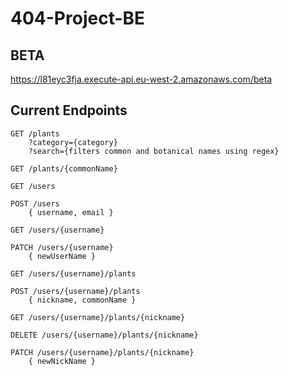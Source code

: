 # 404-Project-BE

## BETA

https://l81eyc3fja.execute-api.eu-west-2.amazonaws.com/beta

## Current Endpoints

```http
GET /plants
    ?category={category}
    ?search={filters common and botanical names using regex}

GET /plants/{commonName}

GET /users

POST /users
    { username, email }

GET /users/{username}

PATCH /users/{username}
    { newUserName }

GET /users/{username}/plants

POST /users/{username}/plants
    { nickname, commonName }

GET /users/{username}/plants/{nickname}

DELETE /users/{username}/plants/{nickname}

PATCH /users/{username}/plants/{nickname}
    { newNickName }

```

